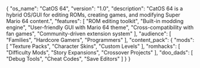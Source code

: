 {
  "os_name": "CatOS 64",
  "version": "1.0",
  "description": "CatOS 64 is a hybrid OS/GUI for editing ROMs, creating games, and modifying Super Mario 64 content.",
  "features": [
    "ROM editing toolkit",
    "Built-in modding engine",
    "User-friendly GUI with Mario 64 theme",
    "Cross-compatibility with fan games",
    "Community-driven extension system"
  ],
  "audience": [
    "Families",
    "Hardcore Gamers",
    "Programmers"
  ],
  "content_pack": {
    "mods": [
      "Texture Packs",
      "Character Skins",
      "Custom Levels"
    ],
    "romhacks": [
      "Difficulty Mods",
      "Story Expansions",
      "Crossover Projects"
    ],
    "doo_dads": [
      "Debug Tools",
      "Cheat Codes",
      "Save Editors"
    ]
  }
}
